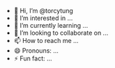 - 👋 Hi, I’m @torcytung
- 👀 I’m interested in ...
- 🌱 I’m currently learning ...
- 💞️ I’m looking to collaborate on ...
- 📫 How to reach me ...
- 😄 Pronouns: ...
- ⚡ Fun fact: ...

<!---
torcytung/torcytung is a ✨ special ✨ repository because its `README.md` (this file) appears on your GitHub profile.
You can click the Preview link to take a look at your changes.
--->
